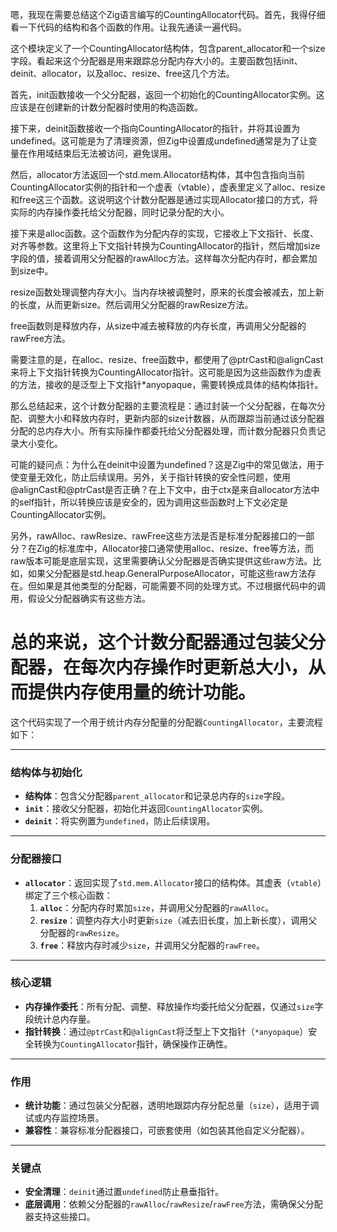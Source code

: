嗯，我现在需要总结这个Zig语言编写的CountingAllocator代码。首先，我得仔细看一下代码的结构和各个函数的作用。让我先通读一遍代码。

这个模块定义了一个CountingAllocator结构体，包含parent_allocator和一个size字段。看起来这个分配器是用来跟踪总分配内存大小的。主要函数包括init、deinit、allocator，以及alloc、resize、free这几个方法。

首先，init函数接收一个父分配器，返回一个初始化的CountingAllocator实例。这应该是在创建新的计数分配器时使用的构造函数。

接下来，deinit函数接收一个指向CountingAllocator的指针，并将其设置为undefined。这可能是为了清理资源，但Zig中设置成undefined通常是为了让变量在作用域结束后无法被访问，避免误用。

然后，allocator方法返回一个std.mem.Allocator结构体，其中包含指向当前CountingAllocator实例的指针和一个虚表（vtable），虚表里定义了alloc、resize和free这三个函数。这说明这个计数分配器是通过实现Allocator接口的方式，将实际的内存操作委托给父分配器，同时记录分配的大小。

接下来是alloc函数。这个函数作为分配内存的实现，它接收上下文指针、长度、对齐等参数。这里将上下文指针转换为CountingAllocator的指针，然后增加size字段的值，接着调用父分配器的rawAlloc方法。这样每次分配内存时，都会累加到size中。

resize函数处理调整内存大小。当内存块被调整时，原来的长度会被减去，加上新的长度，从而更新size。然后调用父分配器的rawResize方法。

free函数则是释放内存，从size中减去被释放的内存长度，再调用父分配器的rawFree方法。

需要注意的是，在alloc、resize、free函数中，都使用了@ptrCast和@alignCast来将上下文指针转换为CountingAllocator指针。这可能是因为这些函数作为虚表的方法，接收的是泛型上下文指针*anyopaque，需要转换成具体的结构体指针。

那么总结起来，这个计数分配器的主要流程是：通过封装一个父分配器，在每次分配、调整大小和释放内存时，更新内部的size计数器，从而跟踪当前通过该分配器分配的总内存大小。所有实际操作都委托给父分配器处理，而计数分配器只负责记录大小变化。

可能的疑问点：为什么在deinit中设置为undefined？这是Zig中的常见做法，用于使变量无效化，防止后续误用。另外，关于指针转换的安全性问题，使用@alignCast和@ptrCast是否正确？在上下文中，由于ctx是来自allocator方法中的self指针，所以转换应该是安全的，因为调用这些函数时上下文必定是CountingAllocator实例。

另外，rawAlloc、rawResize、rawFree这些方法是否是标准分配器接口的一部分？在Zig的标准库中，Allocator接口通常使用alloc、resize、free等方法，而raw版本可能是底层实现，这里需要确认父分配器是否确实提供这些raw方法。比如，如果父分配器是std.heap.GeneralPurposeAllocator，可能这些raw方法存在。但如果是其他类型的分配器，可能需要不同的处理方式。不过根据代码中的调用，假设父分配器确实有这些方法。

总的来说，这个计数分配器通过包装父分配器，在每次内存操作时更新总大小，从而提供内存使用量的统计功能。
================================================
这个代码实现了一个用于统计内存分配量的分配器`CountingAllocator`，主要流程如下：

---

### **结构体与初始化**
- **结构体**：包含父分配器`parent_allocator`和记录总内存的`size`字段。
- **`init`**：接收父分配器，初始化并返回`CountingAllocator`实例。
- **`deinit`**：将实例置为`undefined`，防止后续误用。

---

### **分配器接口**
- **`allocator`**：返回实现了`std.mem.Allocator`接口的结构体。其虚表（`vtable`）绑定了三个核心函数：
  1. **`alloc`**：分配内存时累加`size`，并调用父分配器的`rawAlloc`。
  2. **`resize`**：调整内存大小时更新`size`（减去旧长度，加上新长度），调用父分配器的`rawResize`。
  3. **`free`**：释放内存时减少`size`，并调用父分配器的`rawFree`。

---

### **核心逻辑**
- **内存操作委托**：所有分配、调整、释放操作均委托给父分配器，仅通过`size`字段统计总内存量。
- **指针转换**：通过`@ptrCast`和`@alignCast`将泛型上下文指针（`*anyopaque`）安全转换为`CountingAllocator`指针，确保操作正确性。

---

### **作用**
- **统计功能**：通过包装父分配器，透明地跟踪内存分配总量（`size`），适用于调试或内存监控场景。
- **兼容性**：兼容标准分配器接口，可嵌套使用（如包装其他自定义分配器）。

---

### **关键点**
- **安全清理**：`deinit`通过置`undefined`防止悬垂指针。
- **底层调用**：依赖父分配器的`rawAlloc`/`rawResize`/`rawFree`方法，需确保父分配器支持这些接口。